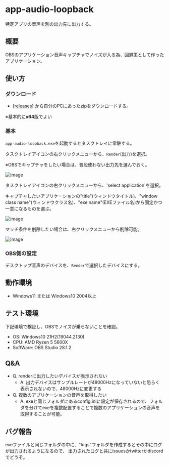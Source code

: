 # app-audio-loopback

特定アプリの音声を別の出力先に出力する。

## 概要

OBSのアプリケーション音声キャプチャでノイズが入る為、回避策として作ったアプリケーション。

## 使い方

### ダウンロード

- [[releases](https://github.com/ndekopon/app-audio-loopback/releases)] から自分のPCにあったzipをダウンロードする。

※基本的に**x64**版でよい

### 基本

`app-audio-loopback.exe`を起動するとタスクトレイに常駐する。

タスクトレイアイコンの右クリックメニューから、`Render`(出力)を選択。

※OBSでキャプチャをしたい場合は、普段使わない出力先を選んでおく。

![image](https://user-images.githubusercontent.com/92087784/200531009-b6d5f341-d62c-4380-81be-35500fb40345.png)

タスクトレイアイコンの右クリックメニューから、'select application'を選択。

キャプチャしたいアプリケーションの"title"(ウィンドウタイトル)、"window class name"(ウィンドウクラス名)、"exe name"(EXEファイル名)から固定かつ一意になるものを選ぶ。

![image](https://user-images.githubusercontent.com/92087784/200532373-064bfc03-b7ff-45fc-aa1b-d7635d5a97e9.png)

マッチ条件を削除したい場合は、右クリックメニューから削除可能。

![image](https://user-images.githubusercontent.com/92087784/200534024-0393cddf-9678-46af-b6ef-8f23b94484e5.png)

### OBS側の設定

デスクトップ音声のデバイスを、`Render`で選択したデバイスにする。

## 動作環境

- Windows11 または Windows10 2004以上

## テスト環境

下記環境で検証し、OBSでノイズが乗らないことを確認。

- OS: Windows10 21H2(19044.2130)
- CPU: AMD Ryzen 5 5600X
- SoftWare: OBS Studio 28.1.2

## Q&A

* Q. renderに出力したいデバイスが表示されない
    * A. 出力デバイスはサンプルレートが48000Hzになっていないと恐らく表示されないので、48000Hzに変更する
* Q. 複数のアプリケーションの音声を取得したい
    * A. exeと同じフォルダにあるconfig.iniに設定が保存されるので、フォルダを分けてexeを複数配置することで複数のアプリケーションの音声を取得することが可能。

## バグ報告

exeファイルと同じフォルダの中に、"logs"フォルダを作成するとその中にログが出力されるようになるので、
出力されたログと共にissuesかtwitterかdiscordでどうぞ。

